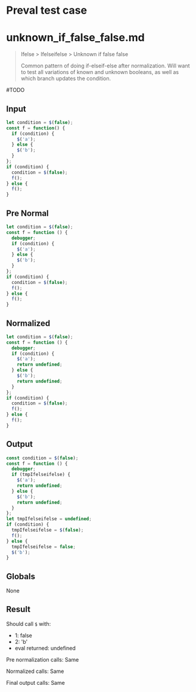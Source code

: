 # Preval test case

# unknown_if_false_false.md

> Ifelse > Ifelseifelse > Unknown if false false
>
> Common pattern of doing if-elseif-else after normalization. Will want to test all variations of known and unknown booleans, as well as which branch updates the condition.

#TODO

## Input

`````js filename=intro
let condition = $(false);
const f = function() {
  if (condition) {
    $('a');
  } else {
    $('b');
  }
};
if (condition) {
  condition = $(false);
  f();
} else {
  f();
}
`````

## Pre Normal

`````js filename=intro
let condition = $(false);
const f = function () {
  debugger;
  if (condition) {
    $('a');
  } else {
    $('b');
  }
};
if (condition) {
  condition = $(false);
  f();
} else {
  f();
}
`````

## Normalized

`````js filename=intro
let condition = $(false);
const f = function () {
  debugger;
  if (condition) {
    $('a');
    return undefined;
  } else {
    $('b');
    return undefined;
  }
};
if (condition) {
  condition = $(false);
  f();
} else {
  f();
}
`````

## Output

`````js filename=intro
const condition = $(false);
const f = function () {
  debugger;
  if (tmpIfelseifelse) {
    $('a');
    return undefined;
  } else {
    $('b');
    return undefined;
  }
};
let tmpIfelseifelse = undefined;
if (condition) {
  tmpIfelseifelse = $(false);
  f();
} else {
  tmpIfelseifelse = false;
  $('b');
}
`````

## Globals

None

## Result

Should call `$` with:
 - 1: false
 - 2: 'b'
 - eval returned: undefined

Pre normalization calls: Same

Normalized calls: Same

Final output calls: Same
